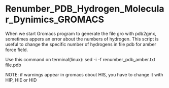 # Renumber_PDB_Hydrogen_Molecular_Dynimics_GROMACS
When we start Gromacs program to generate the file gro with pdb2gmx, sometimes appers an error about the numbers of hydrogen.
This script is useful to change the specific number of hydrogens in file pdb for amber force field. 

Use this command on terminal(linux): sed -i -f renumber_pdb_amber.txt file.pdb 

NOTE: if warnings appear in gromacs obout HIS, you have to change it with HIP, HIE or HID
